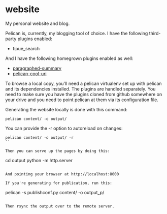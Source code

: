 # website
My personal website and blog.

Pelican is, currently, my blogging tool of choice.  I have the following
third-party plugins enabled:

* tipue_search

And I have the following homegrown plugins enabled as well:

* [paragraphed-summary](https://github.com/drivet/paragraphed-summary)
* [pelican-cool-uri](https://github.com/drivet/pelican-cool-uri)

To browse a local copy, you'll need a pelican virtualenv set up with pelican
and its dependencies installed.  The plugins are handled separately.  You
need to make sure you have the plugins cloned from github somewhere on your
drive and you need to point pelican at them via its configuration file.

Generating the website locally is done with this command:

```
pelican content/ -o output/
```

You can provide the -r option to autoreload on changes:

```
pelican content/ -o output/ -r
``

Then you can serve up the pages by doing this:

```
cd output
python -m http.server
```

And pointing your browser at http://localhost:8000

If you're generating for publication, run this:

```
pelican -s publishconf.py content/ -o output_p/
```

Then rsync the output over to the remote server.
